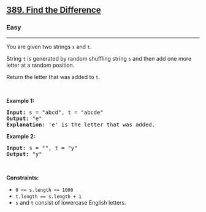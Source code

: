 <h2><a href="https://leetcode.com/problems/find-the-difference/editorial/">389. Find the Difference</a></h2><h3>Easy</h3><hr><p>You are given two strings <code>s</code> and <code>t</code>.</p>

<p>String <code>t</code> is generated by random shuffling string <code>s</code> and then add one more letter at a random position.</p>

<p>Return the letter that was added to <code>t</code>.</p>

<p>&nbsp;</p>
<p><strong class="example">Example 1:</strong></p>

<pre>
<strong>Input:</strong> s = &quot;abcd&quot;, t = &quot;abcde&quot;
<strong>Output:</strong> &quot;e&quot;
<strong>Explanation:</strong> &#39;e&#39; is the letter that was added.
</pre>

<p><strong class="example">Example 2:</strong></p>

<pre>
<strong>Input:</strong> s = &quot;&quot;, t = &quot;y&quot;
<strong>Output:</strong> &quot;y&quot;
</pre>

<p>&nbsp;</p>
<p><strong>Constraints:</strong></p>

<ul>
	<li><code>0 &lt;= s.length &lt;= 1000</code></li>
	<li><code>t.length == s.length + 1</code></li>
	<li><code>s</code> and <code>t</code> consist of lowercase English letters.</li>
</ul>
